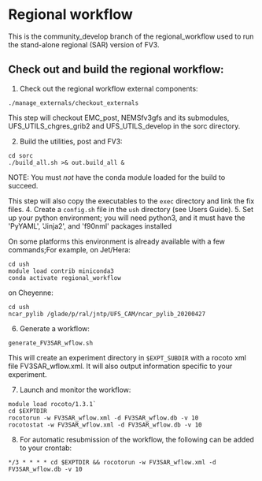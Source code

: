 # Regional workflow

This is the community\_develop branch of the regional\_workflow used to run the stand-alone regional (SAR) version of FV3.

## Check out and build the regional workflow:

1. Check out the regional workflow external components:

`./manage_externals/checkout_externals`

This step will checkout EMC\_post, NEMSfv3gfs and its submodules, UFS\_UTILS\_chgres\_grib2 and UFS\_UTILS\_develop in the sorc directory.

2. Build the utilities, post and FV3:
```
cd sorc
./build_all.sh >& out.build_all &
```
NOTE: You must *not* have the conda module loaded for the build to succeed.

This step will also copy the executables to the `exec` directory and link the fix files.
4. Create a `config.sh` file in the `ush` directory (see Users Guide).
5. Set up your python environment; you will need python3, and it must have the 'PyYAML', 'Jinja2', and 'f90nml' packages installed

On some platforms this environment is already available with a few commands;For example, on Jet/Hera:
```
cd ush
module load contrib miniconda3
conda activate regional_workflow
```
on Cheyenne:
```
cd ush
ncar_pylib /glade/p/ral/jntp/UFS_CAM/ncar_pylib_20200427
```

6. Generate a workflow:
```
generate_FV3SAR_wflow.sh
```
This will create an experiment directory in `$EXPT_SUBDIR` with a rocoto xml file FV3SAR_wflow.xml. It will also output information specific to your experiment.

7. Launch and monitor the workflow:
```
module load rocoto/1.3.1`
cd $EXPTDIR
rocotorun -w FV3SAR_wflow.xml -d FV3SAR_wflow.db -v 10
rocotostat -w FV3SAR_wflow.xml -d FV3SAR_wflow.db -v 10
```
8.  For automatic resubmission of the workflow, the following can be added to your crontab:
```
*/3 * * * * cd $EXPTDIR && rocotorun -w FV3SAR_wflow.xml -d FV3SAR_wflow.db -v 10
```
